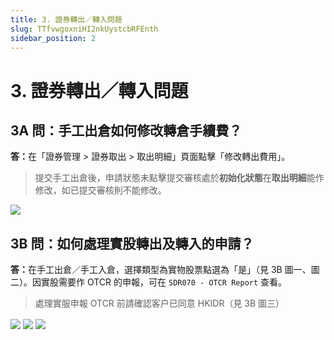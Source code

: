 ```yaml
---
title: 3. 證券轉出／轉入問題
slug: TTfvwgoxniHI2nkUystcbRFEnth
sidebar_position: 2
---
```



# 3. 證券轉出／轉入問題

## 3A 問：手工出倉如何修改轉倉手續費？

<b>答：</b>在「證券管理 &gt; 證券取出 &gt; 取出明細」頁面點擊「修改轉出費用」。

> 提交手工出倉後，申請狀態未點擊提交審核處於<b>初始化狀態</b>在<b>取出明細</b>能作修改，如已提交審核則不能修改。

<img src="/assets/YyrfbV0Rlo4or5xG1HgclQmanne.png" src-width="2496" src-height="574" align="center"/>

## 3B 問：如何處理實股轉出及轉入的申請？

<b>答：</b>在手工出倉／手工入倉，選擇類型為實物股票點選為「是」（見 3B 圖一、圖二）。因實股需要作 OTCR 的申報，可在 `SDR070 - OTCR Report` 查看。

> 處理實服申報 OTCR 前請確認客户已同意 HKIDR（見 3B 圖三）

<img src="/assets/PDj8br9XVoOn3Fx1aECcRf90nyb.png" src-width="2490" src-height="1432" align="center"/>

<img src="/assets/SNw3b90UloaVJBxUiGWcfnFsnzl.png" src-width="2498" src-height="1432" align="center"/>

<img src="/assets/LYdCbsegXowknTxJaGfcPB0VnLb.png" src-width="2478" src-height="1428" align="center"/>

